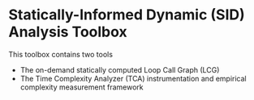 # Statically-Informed Dynamic (SID) Analysis Toolbox

This toolbox contains two tools
- The on-demand statically computed Loop Call Graph (LCG)
- The Time Complexity Analyzer (TCA) instrumentation and empirical complexity measurement framework
